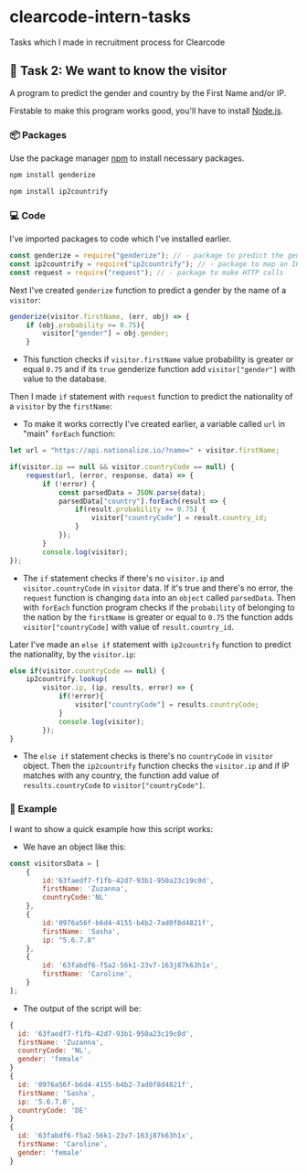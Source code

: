 # clearcode-intern-tasks
Tasks which I made in recruitment process for Clearcode

## :page_with_curl: Task 2: We want to know the visitor 

A program to predict the gender and country by the First Name and/or IP.

Firstable to make this program works good, you'll have to install [Node.js](https://nodejs.org/en/download/).

### :package: Packages

Use the package manager [npm](https://www.npmjs.com/) to install necessary packages.

```bash
npm install genderize
```
```bash
npm install ip2countrify
```


### :computer: Code

 I've imported packages to code which I've installed earlier.

```js
const genderize = require("genderize"); // - package to predict the gender of a person given their name
const ip2countrify = require("ip2countrify"); // - package to map an IP to a contry
const request = require("request"); // - package to make HTTP calls
```

 Next I've created ```genderize``` function to predict a gender by the name of a ```visitor```:

```js
genderize(visitor.firstName, (err, obj) => {
    if (obj.probability >= 0.75){
        visitor["gender"] = obj.gender;
    }
```
 * This function checks if ```visitor.firstName``` value probability is greater or equal ```0.75``` and if its ```true``` genderize function add ```visitor["gender"]``` with value to the database.

Then I made ```if``` statement with ```request``` function to predict the nationality of a ```visitor``` by the ```firstName```:

* To make it works correctly I've created earlier, a variable called ```url``` in "main" ```forEach``` function:
```js
let url = "https://api.nationalize.io/?name=" + visitor.firstName;
```

```js
if(visitor.ip == null && visitor.countryCode == null) {
    request(url, (error, response, data) => {
        if (!error) {
            const parsedData = JSON.parse(data);
            parsedData["country"].forEach(result => {
                if(result.probability >= 0.75) {
                    visitor["countryCode"] = result.country_id;
                }
            });
        }
        console.log(visitor);
});
```
* The ```if``` statement checks if there's no ```visitor.ip``` and ```visitor.countryCode``` in ```visitor``` data. If it's true and there's no error, the ```request``` function is changing ```data``` into an ```object``` called ```parsedData```. Then with ```forEach``` function program checks if the ```probability``` of belonging to the nation by the ```firstName``` is greater or equal to ```0.75``` the function adds ```visitor["countryCode]``` with value of ```result.country_id```.

Later I've made an ```else if``` statement with ```ip2countrify``` function to predict the nationality, by the ```visitor.ip```:

```js
else if(visitor.countryCode == null) {
    ip2countrify.lookup(
        visitor.ip, (ip, results, error) => {
            if(!error){
                visitor["countryCode"] = results.countryCode;                        
            }
            console.log(visitor);
        });
}
```

* The ```else if``` statement checks is there's no ```countryCode``` in ```visitor``` object. Then the ```ip2countrify``` function checks the ```visitor.ip``` and if IP matches with any country, the function add value of ```results.countryCode``` to ```visitor["countryCode"]```.


### :gift: Example

I want to show a quick example how this script works:

* We have an object like this:
```js
const visitorsData = [
    {
        id:'63faedf7-f1fb-42d7-93b1-950a23c19c0d',
        firstName: 'Zuzanna',
        countryCode:'NL'
    },
    {
        id:'0976a56f-b6d4-4155-b4b2-7ad0f8d4821f',
        firstName: 'Sasha',
        ip: "5.6.7.8"
    },
    {
        id: '63fabdf6-f5a2-56k1-23v7-163j87k63h1x',
        firstName: 'Caroline',
    }
];
```
* The output of the script will be:

```js
{
  id: '63faedf7-f1fb-42d7-93b1-950a23c19c0d',
  firstName: 'Zuzanna',
  countryCode: 'NL',
  gender: 'female'
}
{
  id: '0976a56f-b6d4-4155-b4b2-7ad0f8d4821f',
  firstName: 'Sasha',
  ip: '5.6.7.8',
  countryCode: 'DE'
}
{
  id: '63fabdf6-f5a2-56k1-23v7-163j87k63h1x',
  firstName: 'Caroline',
  gender: 'female'
}
```
